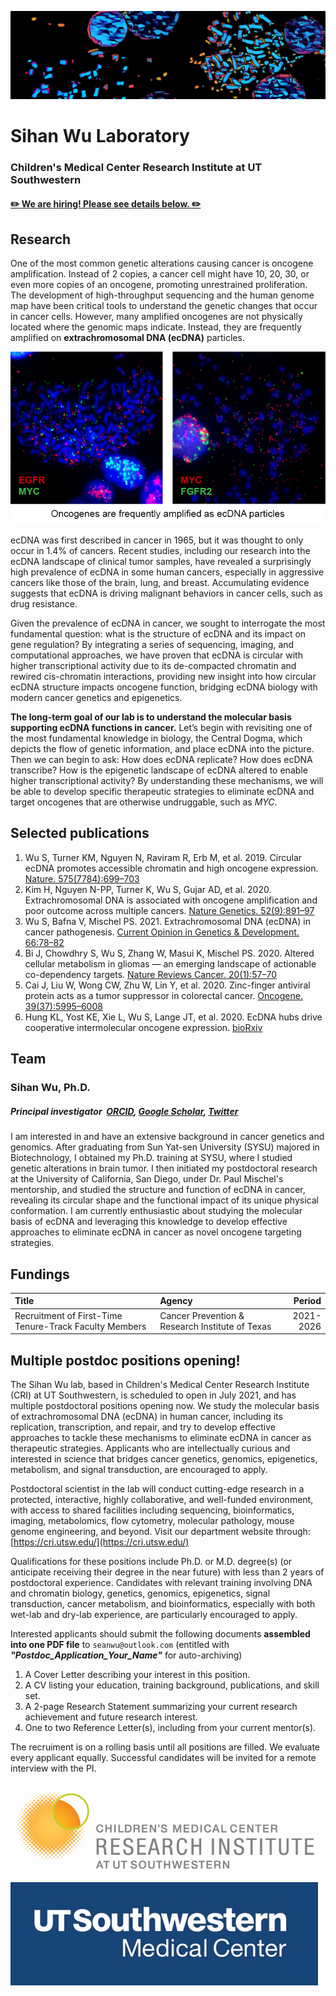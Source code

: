 ![Banner](./img/banner_long.jpg "An abstract art of a multi-color confocal image of cancer metaphase chromosomes with ecDNA particles")
# Sihan Wu Laboratory
### Children's Medical Center Research Institute at UT Southwestern
#### [:pencil2: We are hiring! Please see details below. :pencil2:](#Multiple-postdoc-positions-opening)

## Research

One of the most common genetic alterations causing cancer is oncogene amplification. Instead of 2 copies, a cancer cell might have 10, 20, 30, or even more copies of an oncogene, promoting unrestrained proliferation. The development of high-throughput sequencing and the human genome map have been critical tools to understand the genetic changes that occur in cancer cells. However, many amplified oncogenes are not physically located where the genomic maps indicate. Instead, they are frequently amplified on **extrachromosomal DNA (ecDNA)** particles.


![ecDNA_FISH](./img/ecDNA_FISH.jpg "FISH on metaphase chromosome to reveal oncogene amplification as ecDNA particles")

ecDNA was first described in cancer in 1965, but it was thought to only occur in 1.4% of cancers. Recent studies, including our research into the ecDNA landscape of clinical tumor samples, have revealed a surprisingly high prevalence of ecDNA in some human cancers, especially in aggressive cancers like those of the brain, lung, and breast. Accumulating evidence suggests that ecDNA is driving malignant behaviors in cancer cells, such as drug resistance.


Given the prevalence of ecDNA in cancer, we sought to interrogate the most fundamental question: what is the structure of ecDNA and its impact on gene regulation? By integrating a series of sequencing, imaging, and computational approaches, we have proven that ecDNA is circular with higher transcriptional activity due to its de-compacted chromatin and rewired cis-chromatin interactions, providing new insight into how circular ecDNA structure impacts oncogene function, bridging ecDNA biology with modern cancer genetics and epigenetics.


**The long-term goal of our lab is to understand the molecular basis supporting ecDNA functions in cancer.** Let’s begin with revisiting one of the most fundamental knowledge in biology, the Central Dogma, which depicts the flow of genetic information, and place ecDNA into the picture. Then we can begin to ask: How does ecDNA replicate? How does ecDNA transcribe? How is the epigenetic landscape of ecDNA altered to enable higher transcriptional activity? By understanding these mechanisms, we will be able to develop specific therapeutic strategies to eliminate ecDNA and target oncogenes that are otherwise undruggable, such as *MYC*.



## Selected publications
1. Wu S, Turner KM, Nguyen N, Raviram R, Erb M, et al. 2019. Circular ecDNA promotes accessible chromatin and high oncogene expression. [Nature. 575(7784):699–703](https://www.nature.com/articles/s41586-019-1763-5)
2. Kim H, Nguyen N-PP, Turner K, Wu S, Gujar AD, et al. 2020. Extrachromosomal DNA is associated with oncogene amplification and poor outcome across multiple cancers. [Nature Genetics. 52(9):891–97](https://www.nature.com/articles/s41588-020-0678-2)
3. Wu S, Bafna V, Mischel PS. 2021. Extrachromosomal DNA (ecDNA) in cancer pathogenesis. [Current Opinion in Genetics & Development. 66:78–82](https://www.sciencedirect.com/science/article/abs/pii/S0959437X21000022)
4. Bi J, Chowdhry S, Wu S, Zhang W, Masui K, Mischel PS. 2020. Altered cellular metabolism in gliomas — an emerging landscape of actionable co-dependency targets. [Nature Reviews Cancer. 20(1):57–70](https://www.nature.com/articles/s41568-019-0226-5)
5. Cai J, Liu W, Wong CW, Zhu W, Lin Y, et al. 2020. Zinc-finger antiviral protein acts as a tumor suppressor in colorectal cancer. [Oncogene. 39(37):5995–6008](https://www.nature.com/articles/s41388-020-01416-7)
6. Hung KL, Yost KE, Xie L, Wu S, Lange JT, et al. 2020. EcDNA hubs drive cooperative intermolecular oncogene expression. [bioRxiv](https://www.biorxiv.org/content/10.1101/2020.11.19.390278v1)

## Team
### Sihan Wu, Ph.D.
##### Principal investigator&nbsp;&nbsp;[ORCID](https://orcid.org/0000-0001-8329-7492), [Google Scholar](https://scholar.google.com/citations?user=O1e4RfAAAAAJ&hl=en), [Twitter](https://twitter.com/SihanSean)


I am interested in and have an extensive background in cancer genetics and genomics. After graduating from Sun Yat-sen University (SYSU) majored in Biotechnology, I obtained my Ph.D. training at SYSU,  where I studied genetic alterations in brain tumor. I then initiated my postdoctoral research at the University of California, San Diego, under Dr. Paul Mischel's mentorship, and studied the structure and function of ecDNA in cancer, revealing its circular shape and the functional impact of its unique physical conformation. I am currently enthusiastic about studying the molecular basis of ecDNA and leveraging this knowledge to develop effective approaches to eliminate ecDNA in cancer as novel oncogene targeting strategies. 


## Fundings
| Title                                                  | Agency                                          | Period    |
|:-------------------------------------------------------|:------------------------------------------------|----------:|
| Recruitment of First-Time Tenure-Track Faculty Members | Cancer Prevention & Research Institute of Texas | 2021-2026 |


## Multiple postdoc positions opening!
The Sihan Wu lab, based in Children's Medical Center Research Institute (CRI) at UT Southwestern, is scheduled to open in July 2021, and has multiple postdoctoral positions opening now. We study the molecular basis of extrachromosomal DNA (ecDNA) in human cancer, including its replication, transcription, and repair, and try to develop effective approaches to tackle these mechanisms to eliminate ecDNA in cancer as therapeutic strategies. Applicants who are intellectually curious and interested in science that bridges cancer genetics, genomics, epigenetics, metabolism, and signal transduction, are encouraged to apply.


Postdoctoral scientist in the lab will conduct cutting-edge research in a protected, interactive, highly collaborative, and well-funded environment, with access to shared facilities including sequencing, bioinformatics, imaging, metabolomics, flow cytometry, molecular pathology, mouse genome engineering, and beyond. Visit our department website through: [https://cri.utsw.edu/](https://cri.utsw.edu/)


Qualifications for these positions include Ph.D. or M.D. degree(s) (or anticipate receiving their degree in the near future) with less than 2 years of postdoctoral experience. Candidates with relevant training involving DNA and chromatin biology, genetics, genomics, epigenetics, signal transduction, cancer metabolism, and bioinformatics, especially with both wet-lab and dry-lab experience, are particularly encouraged to apply. 


Interested applicants should submit the following documents **assembled into one PDF file** to ``seanwu@outlook.com`` (entitled with ***"Postdoc_Application_Your_Name"*** for auto-archiving)


1. A Cover Letter describing your interest in this position.
2. A CV listing your education, training background, publications, and skill set.
3. A 2-page Research Statement summarizing your current research achievement and future research interest.
4. One to two Reference Letter(s), including from your current mentor(s).


The recruiment is on a rolling basis until all positions are filled. We evaluate every applicant equally. Successful candidates will be invited for a remote interview with the PI.


![CRI_logo](./img/CRI_logo.png)
![UTSW_logo](./img/UTSW_logo.jpg)
